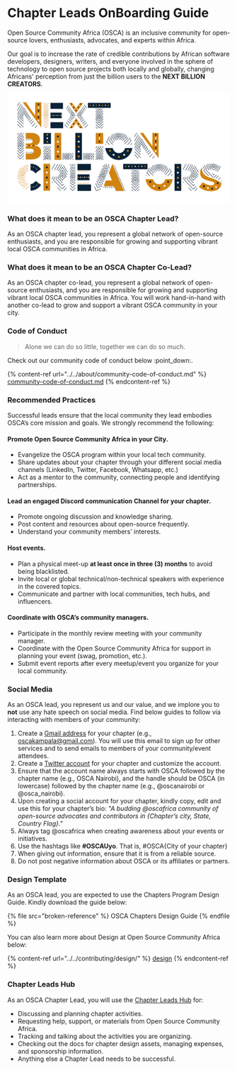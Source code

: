 # Chapter Leads OnBoarding Guide

Open Source Community Africa (OSCA) is an inclusive community for open-source lovers, enthusiasts, advocates, and experts within Africa.

Our goal is to increase the rate of credible contributions by African software developers, designers, writers, and everyone involved in the sphere of technology to open source projects both locally and globally, changing Africans' perception from just the billion users to the **NEXT BILLION CREATORS**.

![](../../.gitbook/assets/nxtbc.png)

### What does it mean to be an OSCA Chapter Lead?&#x20;

As an OSCA chapter lead, you represent a global network of open-source enthusiasts, and you are responsible for growing and supporting vibrant local OSCA communities in Africa.

### What does it mean to be an OSCA Chapter Co-Lead?&#x20;

As an OSCA chapter co-lead, you represent a global network of open-source enthusiasts, and you are responsible for growing and supporting vibrant local OSCA communities in Africa. You will work hand-in-hand with another co-lead to grow and support a vibrant OSCA community in your city.

### Code of Conduct

> Alone we can do so little, together we can do so much.

Check out our community code of conduct below :point\_down:.&#x20;

{% content-ref url="../../about/community-code-of-conduct.md" %}
[community-code-of-conduct.md](../../about/community-code-of-conduct.md)
{% endcontent-ref %}

### Recommended Practices

Successful leads ensure that the local community they lead embodies OSCA’s core mission and goals. We strongly recommend the following:

#### Promote Open Source Community Africa in your City.

* Evangelize the OSCA program within your local tech community.
* Share updates about your chapter through your different social media channels (LinkedIn, Twitter, Facebook, Whatsapp, etc.)
* Act as a mentor to the community, connecting people and identifying partnerships.

#### Lead an engaged Discord communication Channel for your chapter.

* Promote ongoing discussion and knowledge sharing.
* Post content and resources about open-source frequently.
* Understand your community members’ interests.

#### Host events.

* Plan a physical meet-up **at least once in three (3) months** to avoid being blacklisted.&#x20;
* Invite local or global technical/non-technical speakers with experience in the covered topics.
* Communicate and partner with local communities, tech hubs, and influencers.

#### Coordinate with OSCA’s community managers.

* Participate in the monthly review meeting with your community manager.
* Coordinate with the Open Source Community Africa for support in planning your event (swag, promotion, etc.).&#x20;
* Submit event reports after every meetup/event you organize for your local community.

### Social Media

As an OSCA lead, you represent us and our value, and we implore you to **not** use any hate speech on social media. Find below guides to follow via interacting with members of your community:

1. Create a [Gmail address](https://accounts.google.com/SignUp) for your chapter (e.g., oscakampala@gmail.com). You will use this email to sign up for other services and to send emails to members of your community/event attendees.
2. Create a [Twitter account](https://twitter.com/i/flow/signup) for your chapter and customize the account.
3. Ensure that the account name always starts with OSCA followed by the chapter name (e.g., OSCA Nairobi), and the handle should be OSCA (in lowercase) followed by the chapter name (e.g., @oscanairobi or @osca\_nairobi).
4. Upon creating a social account for your chapter, kindly copy, edit and use this for your chapter’s bio: _"A budding @oscafrica community of open-source advocates and contributors in {Chapter’s city, State, Country Flag}."_
5. Always tag @oscafrica when creating awareness about your events or initiatives.
6. Use the hashtags like **#OSCAUyo**. That is, #OSCA{City of your chapter}
7. When giving out information, ensure that it is from a reliable source.
8. Do not post negative information about OSCA or its affiliates or partners.

### Design Template

As an OSCA lead, you are expected to use the Chapters Program Design Guide. Kindly download the guide below:

{% file src="broken-reference" %}
OSCA Chapters Design Guide
{% endfile %}

You can also learn more about Design at Open Source Community Africa below:

{% content-ref url="../../contributing/design/" %}
[design](../../contributing/design/)
{% endcontent-ref %}

### Chapter Leads Hub

As an OSCA Chapter Lead, you will use the [Chapter Leads Hub](https://github.com/oscafrica/chapter-leads-hub) for:

* Discussing and planning chapter activities.
* Requesting help, support, or materials from Open Source Community Africa.&#x20;
* Tracking and talking about the activities you are organizing.
* Checking out the docs for chapter design assets, managing expenses, and sponsorship information.
* Anything else a Chapter Lead needs to be successful.

### &#x20;
